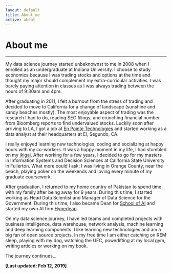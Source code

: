 ```yaml
---
layout: default
title: About me
active: about
---
```


<p><h1>About me</h1></p>

___

My data science journey started unbeknownst to me in 2008 when I enrolled as an undergraduate at Indiana University. I choose to study economics because I was trading stocks and options at the time and thought my major should complement my extra-curricular activities. I was barely paying attention in classes as I was always trading between the hours of 9:30am and 4pm.

After graduating in 2011, I felt a burnout from the stress of trading and decided to move to California for a change of landscape (sunshine and sandy beaches mostly). The most enjoyable aspect of trading was the research I had to do, reading SEC filings, and crunching financial number from Bloomberg reports to find undervalued stocks. Luckily soon after arriving to LA, I got a job at [En Pointe Technologies](https://en.wikipedia.org/wiki/En_Pointe_Technologies) and started working as a data analyst at their headquarters at El, Segundo, CA.

I really enjoyed learning new technologies, coding and socializing at happy hours with my co-workers. It was a happy moment in my life, I had stumbled on my [Ikigai](https://upload.wikimedia.org/wikipedia/commons/1/18/Ikigai-EN.svg). After working for a few years, I decided to go for my masters in Information Systems and Decision Sciences at California State University in Fullerton. What more could I ask; I was living in Orange County, near the beach, playing poker on the weekends and loving every minute of my graduate coursework.

After graduation, I returned to my home country of Pakistan to spend time with my family after being away for 9 years. During this time, I started working as Head Data Scientist and Manager of Data Science for the Government. During this time, I also became Dean for [School of AI](lahorekid.github.io/assets/pdfs/SchoolofAI.pdf) and started my own AI firm [Hyperleap](http://hyperleap.ai).

On my data science journey, I have led teams and completed projects with business intelligence, data warehouse, network analysis, machine learning and deep learning components. I like learning new technologies and am a big fan of open source projects. In my free time I am either catching on REM sleep, playing with my dog, watching the UFC, powerlifting at my local gym, writing articles or working on my book. 

The journey continues...


**[Last updated: Feb 12, 2019]**
